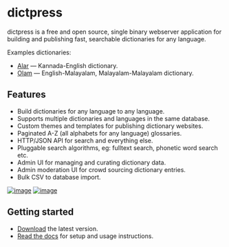 # dictpress

dictpress is a free and open source, single binary webserver application for building and publishing fast, searchable dictionaries for any language.

Examples dictionaries:
- [Alar](https://alar.ink/) — Kannada-English dictionary.
 - [Olam](https://olam.in/) — English-Malayalam, Malayalam-Malayalam dictionary.


## Features
- Build dictionaries for any language to any language.
- Supports multiple dictionaries and languages in the same database.
- Custom themes and templates for publishing dictionary websites.
- Paginated A-Z (all alphabets for any language) glossaries.
- HTTP/JSON API for search and everything else.
- Pluggable search algorithms, eg: fulltext search, phonetic word search etc.
- Admin UI for managing and curating dictionary data.
- Admin moderation UI for crowd sourcing dictionary entries.
- Bulk CSV to database import.



[![image](https://user-images.githubusercontent.com/547147/175945746-575c2cb7-7478-414a-93ae-014196d3385d.png)](https://olam.in)
[![image](https://user-images.githubusercontent.com/547147/175945847-40d3ae1c-c81a-4283-94af-9299476bfd7f.png)](https://dict.press/static/admin.png)

## Getting started
- [Download](https://github.com/knadh/dictpress/releases) the latest version.
- [Read the docs](https://dict.press) for setup and usage instructions.
